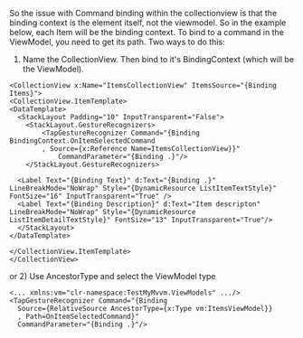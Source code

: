 
So the issue with Command binding within the collectionview is that the binding context is the element itself, not the viewmodel. 
So in the example below, each Item will be the binding context. To bind to a command in the ViewModel, you need to get its path. Two ways to do this:
1) Name the CollectionView. Then bind to it's BindingContext (which will be the ViewModel).

```xaml
<CollectionView x:Name="ItemsCollectionView" ItemsSource="{Binding Items}">
<CollectionView.ItemTemplate>
<DataTemplate>
  <StackLayout Padding="10" InputTransparent="False">
    <StackLayout.GestureRecognizers>
	    <TapGestureRecognizer Command="{Binding BindingContext.OnItemSelectedCommand
        , Source={x:Reference Name=ItemsCollectionView}}" 
  			CommandParameter="{Binding .}"/>
    </StackLayout.GestureRecognizers>

  <Label Text="{Binding Text}" d:Text="{Binding .}" LineBreakMode="NoWrap" Style="{DynamicResource ListItemTextStyle}" FontSize="16" InputTransparent="True" />
  <Label Text="{Binding Description}" d:Text="Item descripton" LineBreakMode="NoWrap" Style="{DynamicResource ListItemDetailTextStyle}" FontSize="13" InputTransparent="True"/>
  </StackLayout>                  
</DataTemplate>

</CollectionView.ItemTemplate>
</CollectionView>
```

or 2) Use AncestorType and select the ViewModel type

```xaml
<... xmlns:vm="clr-namespace:TestMyMvvm.ViewModels" .../>
<TapGestureRecognizer Command="{Binding 
  Source={RelativeSource AncestorType={x:Type vm:ItemsViewModel}}
  , Path=OnItemSelectedCommand}" 
  CommandParameter="{Binding .}"/>
```

